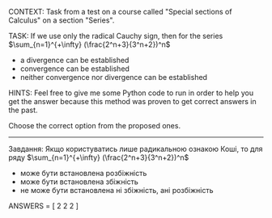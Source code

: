 CONTEXT: Task from a test on a course called "Special sections of Calculus" on a section "Series".

TASK:
If we use only the radical Cauchy sign, then for the series $\sum_{n=1}^{+\infty} (\frac{2^n+3}{3^n+2})^n$

- a divergence can be established
- convergence can be established
- neither convergence nor divergence can be established

HINTS: Feel free to give me some Python code to run in order to help you get the answer because this method was proven to get correct answers in the past.

Choose the correct option from the proposed ones.

---

Завдання:
Якщо користуватись лише радикальною ознакою Коші, то для ряду $\sum_{n=1}^{+\infty} (\frac{2^n+3}{3^n+2})^n$

- може бути встановлена розбіжність
- може бути встановлена збіжність
- не може бути встановлена ні збіжність, ані розбіжність

ANSWERS = [
2
2
2
]
